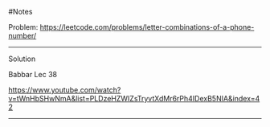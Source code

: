 #Notes

Problem:
https://leetcode.com/problems/letter-combinations-of-a-phone-number/

---

Solution

Babbar Lec 38

https://www.youtube.com/watch?v=tWnHbSHwNmA&list=PLDzeHZWIZsTryvtXdMr6rPh4IDexB5NIA&index=42

---
